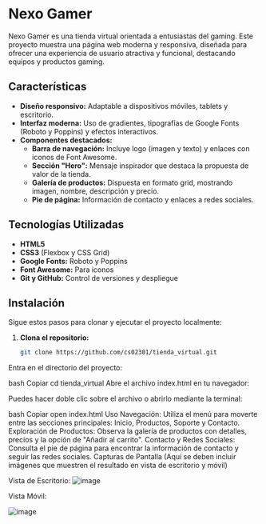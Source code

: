 # Nexo Gamer

Nexo Gamer es una tienda virtual orientada a entusiastas del gaming. Este proyecto muestra una página web moderna y responsiva, diseñada para ofrecer una experiencia de usuario atractiva y funcional, destacando equipos y productos gaming.

## Características

- **Diseño responsivo:** Adaptable a dispositivos móviles, tablets y escritorio.
- **Interfaz moderna:** Uso de gradientes, tipografías de Google Fonts (Roboto y Poppins) y efectos interactivos.
- **Componentes destacados:**
  - **Barra de navegación:** Incluye logo (imagen y texto) y enlaces con iconos de Font Awesome.
  - **Sección "Hero":** Mensaje inspirador que destaca la propuesta de valor de la tienda.
  - **Galería de productos:** Dispuesta en formato grid, mostrando imagen, nombre, descripción y precio.
  - **Pie de página:** Información de contacto y enlaces a redes sociales.

## Tecnologías Utilizadas

- **HTML5**
- **CSS3** (Flexbox y CSS Grid)
- **Google Fonts:** Roboto y Poppins
- **Font Awesome:** Para iconos
- **Git y GitHub:** Control de versiones y despliegue

## Instalación

Sigue estos pasos para clonar y ejecutar el proyecto localmente:

1. **Clona el repositorio:**

   ```bash
   git clone https://github.com/cs02301/tienda_virtual.git
Entra en el directorio del proyecto:

bash
Copiar
cd tienda_virtual
Abre el archivo index.html en tu navegador:

Puedes hacer doble clic sobre el archivo o abrirlo mediante la terminal:

bash
Copiar
open index.html
Uso
Navegación: Utiliza el menú para moverte entre las secciones principales: Inicio, Productos, Soporte y Contacto.
Exploración de Productos: Observa la galería de productos con detalles, precios y la opción de "Añadir al carrito".
Contacto y Redes Sociales: Consulta el pie de página para encontrar la información de contacto y seguir las redes sociales.
Capturas de Pantalla
(Aquí se deben incluir imágenes que muestren el resultado en vista de escritorio y móvil)

Vista de Escritorio:
![image](https://github.com/user-attachments/assets/8062e8fb-7ec3-4425-a316-c45e9cb96cca)


Vista Móvil:

![image](https://github.com/user-attachments/assets/59d03ed8-84b9-40fa-a36c-395b98970927)
